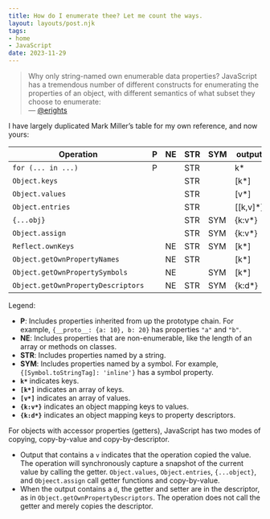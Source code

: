 ```yaml
---
title: How do I enumerate thee? Let me count the ways.
layout: layouts/post.njk
tags:
- home
- JavaScript
date: 2023-11-29
---
```


> Why only string-named own enumerable data properties? JavaScript has a tremendous number of different constructs for enumerating the properties of an object, with different semantics of what subset they choose to enumerate:
> <br>— [@erights](https://github.com/endojs/endo/blob/e1c63bf140be27a9c65538be207103b70cb06100/packages/pass-style/doc/copyRecord-guarantees.md#how-do-i-enumerate-thee-let-me-list-the-ways)

I have largely duplicated Mark Miller’s table for my own reference, and now yours:

| Operation                          | P | NE | STR | SYM | output    |
| ---------------------------------- | - | -- | --- | --- | --------- |
| `for (... in ...)`                 | P |    | STR |     | k*        |
| `Object.keys`                      |   |    | STR |     | [k*]      |
| `Object.values`                    |   |    | STR |     | [v*]      |
| `Object.entries`                   |   |    | STR |     | [[k,v]*]  |
| `{...obj}`                         |   |    | STR | SYM | {k:v*}    |
| `Object.assign`                    |   |    | STR | SYM | {k:v*}    |
| `Reflect.ownKeys`                  |   | NE | STR | SYM | [k*]      |
| `Object.getOwnPropertyNames`       |   | NE | STR |     | [k*]      |
| `Object.getOwnPropertySymbols`     |   | NE |     | SYM | [k*]      |
| `Object.getOwnPropertyDescriptors` |   | NE | STR | SYM | {k:d*}    |

Legend:

* **P**: Includes properties inherited from up the prototype chain. For
  example, `{__proto__: {a: 10}, b: 20}` has properties `"a"` and `"b"`.
* **NE**: Includes properties that are non-enumerable, like the length of an
  array or methods on classes.
* **STR**: Includes properties named by a string.
* **SYM**: Includes properties named by a symbol. For example,
  `{[Symbol.toStringTag]: 'inline'}` has a symbol property.
* **`k*`** indicates keys.
* **`[k*]`** indicates an array of keys.
* **`[v*]`** indicates an array of values.
* **`{k:v*}`** indicates an object mapping keys to values.
* **`{k:d*}`** indicates an object mapping keys to property descriptors.

For objects with accessor properties (getters), JavaScript has two modes of
copying, copy-by-value and copy-by-descriptor.

* Output that contains a `v` indicates that the operation copied the value.
  The operation will synchronously capture a snapshot of the current
  value by calling the getter.
  `Object.values`, `Object.entries`, `{...object}`, and `Objeect.assign`
  call getter functions and copy-by-value.
* When the output contains a `d`, the getter and setter are in the descriptor,
  as in `Object.getOwnPropertyDescriptors`.
  The operation does not call the getter and merely copies the descriptor.
